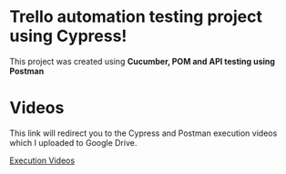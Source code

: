 # Trello automation testing project using Cypress!

This project was created using **Cucumber, POM and API testing using Postman**

# Videos
This link will redirect you to the Cypress and Postman execution videos which I uploaded to Google Drive.

[Execution Videos](https://drive.google.com/drive/folders/1Pbqk0AuBz6fpeRgxKrdhbYfNluaPL2wX?usp=sharing)
